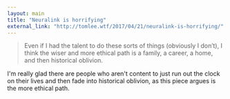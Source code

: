 ```yaml
---
layout: main
title: "Neuralink is horrifying"
external_link: "http://tomlee.wtf/2017/04/21/neuralink-is-horrifying/"
---
```

> Even if I had the talent to do these sorts of things (obviously I don’t), I think the wiser and more ethical path is a family, a career, a home, and then historical oblivion.

I'm really glad there are people who aren't content to just run out the clock on their lives and then fade into historical oblivion, as this piece argues is the more ethical path. 
